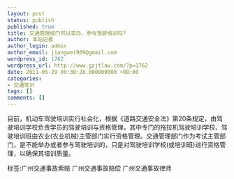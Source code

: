 ```yaml
---
layout: post
status: publish
published: true
title: 交通管理部门可以举办、参与驾驶培训吗?
author: 本站记者
author_login: admin
author_email: jiangwei909@gmail.com
wordpress_id: 1762
wordpress_url: http://www.gzjtlaw.com/?p=1762
date: 2011-05-29 09:30:28.000000000 +08:00
categories:
- 交通常识
tags: []
comments: []
---
```

目前，机动车驾驶培训实行社会化，根据《道路交通安全法》第20条规定，由驾驶培训学校负责学员的驾驶培训与资格管理，其中专门的拖拉机驾驶培训学校、驾驶培训班由农业(农业机械)主管部门实行资格管理。交通管理部门作为考试主管部门，是不能举办或者参与驾驶培训的，只是对驾驶培训学校(或培训班)进行资格管理，以确保其培训质量。标签:广州交通事故索赔 广州交通事故赔偿 广州交通事故律师
